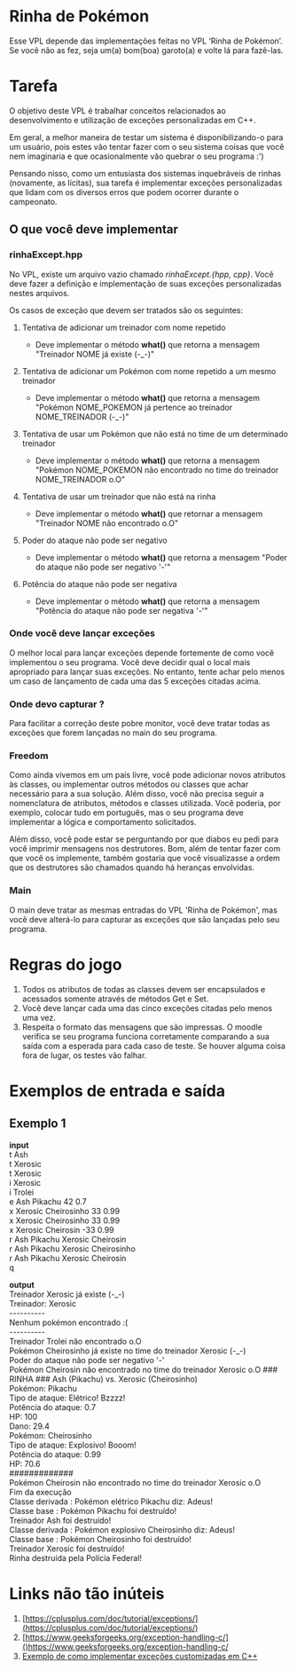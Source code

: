 # Rinha de Pokémon
Esse VPL depende das implementações feitas no VPL ‘Rinha de Pokémon’. Se você não as fez, seja um(a) bom(boa) garoto(a) e volte lá para fazê-las.

# Tarefa
O objetivo deste VPL é trabalhar conceitos relacionados ao desenvolvimento e utilização de exceções personalizadas em C++.

Em geral, a melhor maneira de testar um sistema é disponibilizando-o para um usuário, pois estes vão tentar fazer com o seu sistema coisas que você nem imaginaria e que ocasionalmente vão quebrar o seu programa :')

Pensando nisso, como um entusiasta dos sistemas inquebráveis de rinhas (novamente, as lícitas), sua tarefa é implementar exceções personalizadas que lidam com os diversos erros que podem ocorrer durante o campeonato.

## O que você deve implementar
### rinhaExcept.hpp
No VPL, existe um arquivo vazio chamado *rinhaExcept.{hpp, cpp}*. Você deve fazer a definição e implementação de suas exceções personalizadas nestes arquivos.

Os casos de exceção que devem ser tratados são os seguintes:
1. Tentativa de adicionar um treinador com nome repetido
   - Deve implementar o método **what()** que retorna a mensagem "Treinador NOME já existe (-_-)"

1. Tentativa de adicionar um Pokémon com nome repetido a um mesmo treinador
   - Deve implementar o método **what()** que retorna a mensagem "Pokémon NOME\_POKEMON já pertence ao treinador NOME\_TREINADOR (-_-)"

2. Tentativa de usar um Pokémon que não está no time de um determinado treinador
   - Deve implementar o método **what()** que retorna a mensagem "Pokémon NOME\_POKEMON não encontrado no time do treinador NOME\_TREINADOR o.O"

3. Tentativa de usar um treinador que não está na rinha
   - Deve implementar o método **what()** que retornar a mensagem "Treinador NOME não encontrado o.O"

4. Poder do ataque não pode ser negativo
   - Deve implementar o método **what()** que retorna a mensagem "Poder do ataque não pode ser negativo '-'"

5. Potência do ataque não pode ser negativa
   - Deve implementar o método **what()** que retorna a mensagem "Potência do ataque não pode ser negativa '-'"

### Onde você deve lançar exceções
O melhor local para lançar exceções depende fortemente de como você implementou o seu programa. Você deve decidir qual o local mais apropriado para lançar suas exceções. No entanto, tente achar pelo menos um caso de lançamento de cada uma das 5 exceções citadas acima.

### Onde devo capturar ?
Para facilitar a correção deste pobre monitor, você deve tratar todas as exceções que forem lançadas no main do seu programa.

### Freedom
Como ainda vivemos em um país livre, você pode adicionar novos atributos às classes, ou implementar outros métodos ou classes que achar necessário para a sua solução. Além disso, você não precisa seguir a nomenclatura de atributos, métodos e classes utilizada. Você poderia, por exemplo, colocar tudo em português, mas o seu programa deve implementar a lógica e comportamento solicitados.

Além disso, você pode estar se perguntando por que diabos eu pedi para você imprimir mensagens nos destrutores. Bom, além de tentar fazer com que você os implemente, também gostaria que você visualizasse a ordem que os destrutores são chamados quando há heranças envolvidas.

### Main
O main deve tratar as mesmas entradas do VPL 'Rinha de Pokémon', mas você deve alterá-lo para capturar as exceções que são lançadas pelo seu programa.

# Regras do jogo
1. Todos os atributos de todas as classes devem ser encapsulados e acessados somente através de métodos Get e Set.
2. Você deve lançar cada uma das cinco exceções citadas pelo menos uma vez.
3. Respeita o formato das mensagens que são impressas. O moodle verifica se seu programa funciona corretamente comparando a sua saída com a esperada para cada caso de teste. Se houver alguma coisa fora de lugar, os testes vão falhar.

# Exemplos de entrada e saída
## Exemplo 1
**input**\
t Ash\
t Xerosic\
t Xerosic\
i Xerosic\
i Trolei\
e Ash Pikachu 42 0.7\
x Xerosic Cheirosinho 33 0.99\
x Xerosic Cheirosinho 33 0.99\
x Xerosic Cheirosin -33 0.99\
r Ash Pikachu Xerosic Cheirosin\
r Ash Pikachu Xerosic Cheirosinho\
r Ash Pikachu Xerosic Cheirosin\
q

**output**\
Treinador Xerosic já existe (-\_-)\
Treinador: Xerosic\
\----------\
Nenhum pokémon encontrado :(\
\----------\
Treinador Trolei não encontrado o.O\
Pokémon Cheirosinho já existe no time do treinador Xerosic (-\_-)\
Poder do ataque não pode ser negativo '-'\
Pokémon Cheirosin não encontrado no time do treinador Xerosic o.O
\### RINHA ###
Ash (Pikachu) vs. Xerosic (Cheirosinho)\
Pokémon: Pikachu\
Tipo de ataque: Elétrico! Bzzzz!\
Potência do ataque: 0.7\
HP: 100\
Dano: 29.4\
Pokémon: Cheirosinho\
Tipo de ataque: Explosivo! Booom!\
Potência do ataque: 0.99\
HP: 70.6\
\#############\
Pokémon Cheirosin não encontrado no time do treinador Xerosic o.O\
Fim da execução\
Classe derivada : Pokémon elétrico Pikachu diz: Adeus!\
Classe base : Pokémon Pikachu foi destruído!\
Treinador Ash foi destruído!\
Classe derivada : Pokémon explosivo Cheirosinho diz: Adeus!\
Classe base : Pokémon Cheirosinho foi destruído!\
Treinador Xerosic foi destruído!\
Rinha destruída pela Polícia Federal!

# Links não tão inúteis
1. [https://cplusplus.com/doc/tutorial/exceptions/](https://cplusplus.com/doc/tutorial/exceptions/)
2. [https://www.geeksforgeeks.org/exception-handling-c/]()https://www.geeksforgeeks.org/exception-handling-c/
3. [Exemplo de como implementar exceções customizadas em C++](https://github.com/luk3rr/PERSONAL_FINANCE/blob/main/include/CartaoDeCreditoExcp.hpp)
